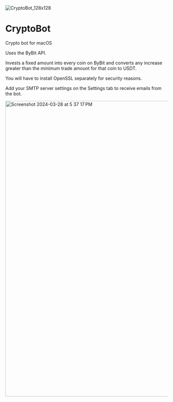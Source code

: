 ![CryptoBot_128x128](https://user-images.githubusercontent.com/920149/170891741-961fd4cf-22ec-4642-827a-4c575ae9750f.png)

# CryptoBot

Crypto bot for macOS

Uses the ByBit API.

Invests a fixed amount into every coin on ByBit and converts any increase greater than the minimum trade amount for that coin to USDT.

You will have to install OpenSSL separately for security reasons.

Add your SMTP server settings on the Settings tab to receive emails from the bot.

<img width="920" alt="Screenshot 2024-03-28 at 5 37 17 PM" src="https://github.com/AndreMuis/CryptoBot/assets/920149/8d2fb2a9-e66c-48d6-a4db-fae6a0941258">
